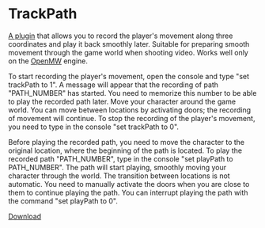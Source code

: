 # TrackPath

[A plugin](./allowed-mods.md) that allows you to record the player's movement along three coordinates and play it back
smoothly later. Suitable for preparing smooth movement through the game world when shooting video. Works well only on
the [OpenMW](./openmw.md) engine.

To start recording the player's movement, open the console and type "set trackPath to 1". A message will appear that the
recording of path "PATH_NUMBER" has started. You need to memorize this number to be able to play the recorded path
later. Move your character around the game world. You can move between locations by activating doors; the recording of
movement will continue. To stop the recording of the player's movement, you need to type in the console "set trackPath
to 0".

Before playing the recorded path, you need to move the character to the original location, where the beginning of the
path is located. To play the recorded path "PATH_NUMBER", type in the console "set playPath to PATH_NUMBER". The path
will start playing, smoothly moving your character through the world. The transition between locations is not automatic.
You need to manually activate the doors when you are close to them to continue playing the path. You can interrupt
playing the path with the command "set playPath to 0".

[Download](/plugins/TrackPath.esp)
